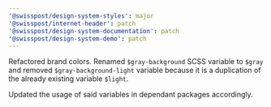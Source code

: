 ```yaml
---
'@swisspost/design-system-styles': major
'@swisspost/internet-header': patch
'@swisspost/design-system-documentation': patch
'@swisspost/design-system-demo': patch
---
```


Refactored brand colors. Renamed `$gray-background` SCSS variable to `$gray` and removed `$gray-background-light` variable because it is a duplication of the already existing variable `$light`.

Updated the usage of said variables in dependant packages accordingly.

